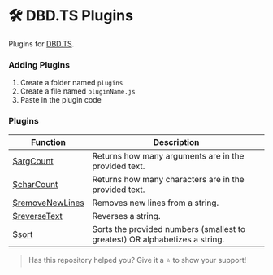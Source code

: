 # 🛠️ DBD.TS Plugins
Plugins for [DBD.TS](https://npmjs.com/package/dbd.ts).

### Adding Plugins
1. Create a folder named `plugins`
2. Create a file named `pluginName.js`
3. Paste in the plugin code

### Plugins
| Function | Description |
| ------- | ------- |
| [$argCount](./functions/argCount.js) | Returns how many arguments are in the provided text. |
| [$charCount](./functions/charCount.js) | Returns how many characters are in the provided text. |
| [$removeNewLines](./functions/removeNewLines.js) | Removes new lines from a string. |
| [$reverseText](./functions/reverseText.js) | Reverses a string. |
| [$sort](./functions/sort.js) | Sorts the provided numbers (smallest to greatest) OR alphabetizes a string. |

> Has this repository helped you? Give it a :star: to show your support!

